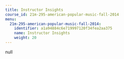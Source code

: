 ```yaml
---
title: Instructor Insights
course_id: 21m-295-american-popular-music-fall-2014
menu:
  21m-295-american-popular-music-fall-2014:
    identifier: a1a94884c6e719997120f34fea2aa375
    name: Instructor Insights
    weight: 20
---
```

null